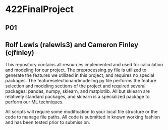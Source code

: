 # 422FinalProject

## P01
## Rolf Lewis (ralewis3) and Cameron Finley (cjfinley)


This repository contains all resources implemented and used for calculation and modeling for our project. The preprocessing.py file is utilized to generate the features we utilized in this project, and requires no special packages. The featureselectionandmodeling.py file performs the feature selection and modeling sections of the project and required several packages: pandas, numpy, sklearn, and matplotlib. All but sklearn are relatively standard packages, and sklearn is a specialized package to perform our ML techniques. 

All scripts will require some modification to your local file structure or the code to manage file paths. All code is submitted in known working fashion and has been tested prior to submission.
